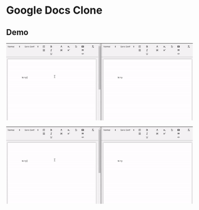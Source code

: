 
# Google Docs Clone


## Demo

![](https://github.com/HiteshG88/Google-Docs-Clone/blob/main/gifs/google-doc.gif)

![](https://github.com/HiteshG88/Google-Docs-Clone/blob/main/gifs/google-doc.gif)
